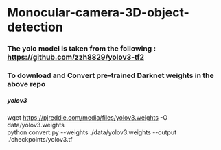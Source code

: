 # Monocular-camera-3D-object-detection

### The yolo model is taken from the following : https://github.com/zzh8829/yolov3-tf2


### To download and Convert pre-trained Darknet weights in the above repo

##### yolov3
wget https://pjreddie.com/media/files/yolov3.weights -O data/yolov3.weights <br />
python convert.py --weights ./data/yolov3.weights --output ./checkpoints/yolov3.tf
